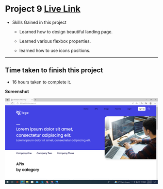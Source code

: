 # Project 9  [Live Link](https://full-stack-js-project-9.vercel.app)

- Skills Gained in this project

  - Learned how to design beautiful landing page.

  - Learned various flexbox properties.

  - learned how to use icons positions.

---

## Time taken to finish this project

- 16 hours taken to complete it.

**Screenshot**

![landing page](/screen-shots/project-9.png)

